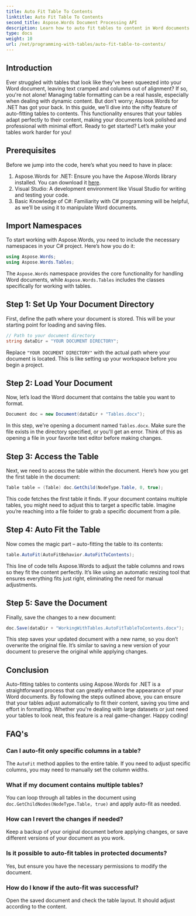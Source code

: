 ```yaml
---
title: Auto Fit Table To Contents
linktitle: Auto Fit Table To Contents
second_title: Aspose.Words Document Processing API
description: Learn how to auto fit tables to content in Word documents using Aspose.Words for .NET with this guide. Perfect for dynamic and neat document formatting.
type: docs
weight: 10
url: /net/programming-with-tables/auto-fit-table-to-contents/
---
```

## Introduction

Ever struggled with tables that look like they've been squeezed into your Word document, leaving text cramped and columns out of alignment? If so, you're not alone! Managing table formatting can be a real hassle, especially when dealing with dynamic content. But don’t worry; Aspose.Words for .NET has got your back. In this guide, we’ll dive into the nifty feature of auto-fitting tables to contents. This functionality ensures that your tables adapt perfectly to their content, making your documents look polished and professional with minimal effort. Ready to get started? Let’s make your tables work harder for you!

## Prerequisites

Before we jump into the code, here’s what you need to have in place:

1. Aspose.Words for .NET: Ensure you have the Aspose.Words library installed. You can download it [here](https://releases.aspose.com/words/net/).
2. Visual Studio: A development environment like Visual Studio for writing and testing your code.
3. Basic Knowledge of C#: Familiarity with C# programming will be helpful, as we’ll be using it to manipulate Word documents.

## Import Namespaces

To start working with Aspose.Words, you need to include the necessary namespaces in your C# project. Here’s how you do it:

```csharp
using Aspose.Words;
using Aspose.Words.Tables;
```

The `Aspose.Words` namespace provides the core functionality for handling Word documents, while `Aspose.Words.Tables` includes the classes specifically for working with tables.

## Step 1: Set Up Your Document Directory

First, define the path where your document is stored. This will be your starting point for loading and saving files.

```csharp
// Path to your document directory 
string dataDir = "YOUR DOCUMENT DIRECTORY";
```

Replace `"YOUR DOCUMENT DIRECTORY"` with the actual path where your document is located. This is like setting up your workspace before you begin a project.

## Step 2: Load Your Document

Now, let’s load the Word document that contains the table you want to format.

```csharp
Document doc = new Document(dataDir + "Tables.docx");
```

In this step, we're opening a document named `Tables.docx`. Make sure the file exists in the directory specified, or you'll get an error. Think of this as opening a file in your favorite text editor before making changes.

## Step 3: Access the Table

Next, we need to access the table within the document. Here’s how you get the first table in the document:

```csharp
Table table = (Table) doc.GetChild(NodeType.Table, 0, true);
```

This code fetches the first table it finds. If your document contains multiple tables, you might need to adjust this to target a specific table. Imagine you’re reaching into a file folder to grab a specific document from a pile.

## Step 4: Auto Fit the Table

Now comes the magic part – auto-fitting the table to its contents:

```csharp
table.AutoFit(AutoFitBehavior.AutoFitToContents);
```

This line of code tells Aspose.Words to adjust the table columns and rows so they fit the content perfectly. It’s like using an automatic resizing tool that ensures everything fits just right, eliminating the need for manual adjustments.

## Step 5: Save the Document

Finally, save the changes to a new document:

```csharp
doc.Save(dataDir + "WorkingWithTables.AutoFitTableToContents.docx");
```

This step saves your updated document with a new name, so you don’t overwrite the original file. It’s similar to saving a new version of your document to preserve the original while applying changes.

## Conclusion

Auto-fitting tables to contents using Aspose.Words for .NET is a straightforward process that can greatly enhance the appearance of your Word documents. By following the steps outlined above, you can ensure that your tables adjust automatically to fit their content, saving you time and effort in formatting. Whether you're dealing with large datasets or just need your tables to look neat, this feature is a real game-changer. Happy coding!

## FAQ's

### Can I auto-fit only specific columns in a table?
The `AutoFit` method applies to the entire table. If you need to adjust specific columns, you may need to manually set the column widths.

### What if my document contains multiple tables?
You can loop through all tables in the document using `doc.GetChildNodes(NodeType.Table, true)` and apply auto-fit as needed.

### How can I revert the changes if needed?
Keep a backup of your original document before applying changes, or save different versions of your document as you work.

### Is it possible to auto-fit tables in protected documents?
Yes, but ensure you have the necessary permissions to modify the document.

### How do I know if the auto-fit was successful?
Open the saved document and check the table layout. It should adjust according to the content.

